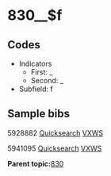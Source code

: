 # 830\_\_$f

## Codes

-   Indicators
    -   First: \_
    -   Second: \_
-   Subfield: f

## Sample bibs

5928882 [Quicksearch](https://search.library.yale.edu/catalog/5928882) [VXWS](http://prodorbis.library.yale.edu:7014/vxws/GetHoldingsService?bibId=5928882)

5941095 [Quicksearch](https://search.library.yale.edu/catalog/5941095) [VXWS](http://prodorbis.library.yale.edu:7014/vxws/GetHoldingsService?bibId=5941095)

**Parent topic:**[830](../../tags/830/830.md)

